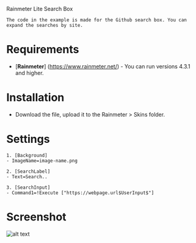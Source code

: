 Rainmeter Lite Search Box
```
The code in the example is made for the Github search box. You can expand the searches by site.
```

# Requirements
* [**Rainmeter**] (https://www.rainmeter.net/) - You can run versions 4.3.1 and higher.

# Installation
* Download the file, upload it to the Rainmeter > Skins folder.

# Settings
```
1. [Background]
- ImageName=image-name.png

2. [SearchLabel]
- Text=Search..

3. [SearchInput]
- Command1=!Execute ["https://webpage.url$UserInput$"]
```

# Screenshot 
![alt text](https://github.com/typhoonweb/Rainmeter-Lite-Search-Box/blob/main/screenshot.png)
